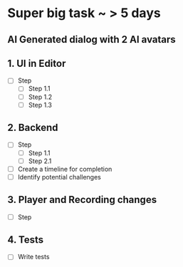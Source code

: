 # Super big task ~ > 5 days 

## AI Generated dialog with 2 AI avatars

## 1. UI in Editor
- [ ] Step
  - [ ] Step 1.1
  - [ ] Step 1.2
  - [ ] Step 1.3

## 2. Backend
- [ ] Step
  - [ ] Step 1.1
  - [ ] Step 2.1
- [ ] Create a timeline for completion
- [ ] Identify potential challenges

## 3. Player and Recording changes
- [ ] Step

## 4. Tests
- [ ] Write tests
